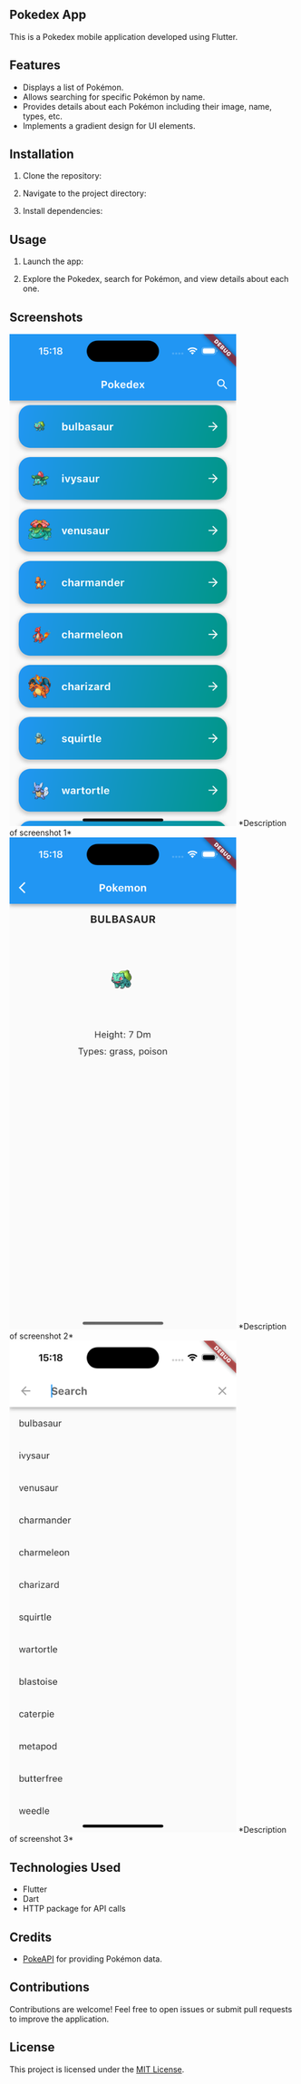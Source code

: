 ## Pokedex App

This is a Pokedex mobile application developed using Flutter.

## Features

- Displays a list of Pokémon.
- Allows searching for specific Pokémon by name.
- Provides details about each Pokémon including their image, name, types, etc.
- Implements a gradient design for UI elements.

## Installation

1. Clone the repository:

2. Navigate to the project directory:

3. Install dependencies:

## Usage

1. Launch the app:

2. Explore the Pokedex, search for Pokémon, and view details about each one.

## Screenshots

<img src="screenshots/Simulator%20Screenshot%20-%20iPhone%2015%20Pro%20-%202023-11-28%20at%2015.18.16.png" width="400" alt="Screenshot 1">
*Description of screenshot 1*

<img src="screenshots/Simulator%20Screenshot%20-%20iPhone%2015%20Pro%20-%202023-11-28%20at%2015.18.27.png" width="400" alt="Screenshot 2">
*Description of screenshot 2*

<img src="screenshots/Simulator%20Screenshot%20-%20iPhone%2015%20Pro%20-%202023-11-28%20at%2015.18.48.png" width="400" alt="Screenshot 3">
*Description of screenshot 3*



## Technologies Used

- Flutter
- Dart
- HTTP package for API calls

## Credits

- [PokeAPI](https://pokeapi.co/) for providing Pokémon data.

## Contributions

Contributions are welcome! Feel free to open issues or submit pull requests to improve the application.

## License

This project is licensed under the [MIT License](LICENSE).
